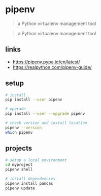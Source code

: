 # pipenv

> a Python virtualenv management tool

> a Python virtualenv management tool

## links

* https://pipenv.pypa.io/en/latest/  
* https://realpython.com/pipenv-guide/  

## setup

```sh
# install
pip install --user pipenv

# upgrade
pip install --user --upgrade pipenv

# check version and install location
pipenv --version
which pipenv
```

## projects

```sh
# setup a local environment
cd myproject
pipenv shell

# install dependencies
pipenv install pandas
pipenv update
```
